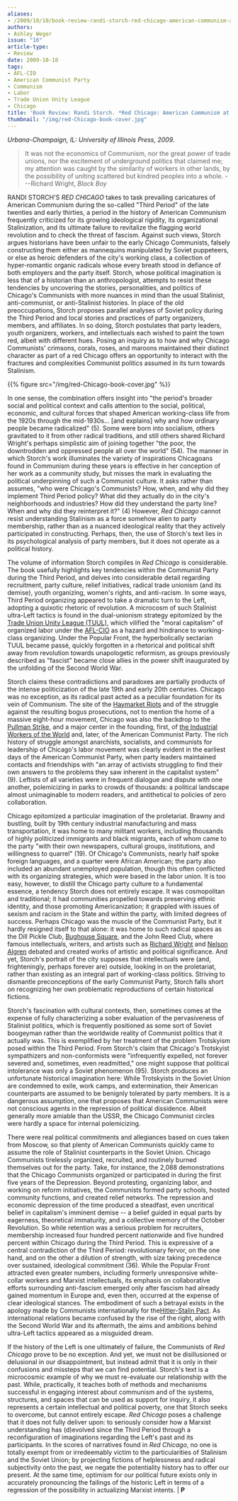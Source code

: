 ```yaml
---
aliases:
- /2009/10/10/book-review-randi-storch-red-chicago-american-communism-at-its-grassroots-1928-35
authors:
- Ashley Weger
issue: "16"
article-type:
- Review
date: 2009-10-10
tags:
- AFL-CIO
- American Communist Party
- Communism
- Labor
- Trade Union Unity League
- Chicago
title: 'Book Review: Randi Storch. *Red Chicago: American Communism at its Grassroots, 1928-35*.'
thumbnail: "/img/red-Chicago-book-cover.jpg"
---
```


_Urbana-Champaign, IL: University of Illinois Press, 2009._

> It was not the economics of Communism, nor the great power of trade unions, nor the excitement of underground politics that claimed me; my attention was caught by the similarity of workers in other lands, by the possibility of uniting scattered but kindred peoples into a whole.
---Richard Wright, *Black Boy*

RANDI STORCH'S *RED CHICAGO* takes to task prevailing caricatures of American Communism during the so-called "Third Period" of the late twenties and early thirties, a period in the history of American Communism frequently criticized for its growing ideological rigidity, its organizational Stalinization, and its ultimate failure to revitalize the flagging world revolution and to check the threat of fascism. Against such views, Storch argues historians have been unfair to the early Chicago Communists, falsely constructing them either as mannequins manipulated by Soviet puppeteers, or else as heroic defenders of the city's working class, a collection of hyper-romantic organic radicals whose every breath stood in defiance of both employers and the party itself. Storch, whose political imagination is less that of a historian than an anthropologist, attempts to resist these tendencies by uncovering the stories, personalities, and politics of Chicago's Communists with more nuances in mind than the usual Stalinist, anti-communist, or anti-Stalinist histories. In place of the old preoccupations, Storch proposes parallel analyses of Soviet policy during the Third Period and local stories and practices of party organizers, members, and affiliates. In so doing, Storch postulates that party leaders, youth organizers, workers, and intellectuals each wished to paint the town red, albeit with different hues. Posing an inquiry as to how and why Chicago Communists' crimsons, corals, roses, and maroons maintained their distinct character as part of a red Chicago offers an opportunity to interact with the fractures and complexities Communist politics assumed in its turn towards Stalinism.

{{% figure src="/img/red-Chicago-book-cover.jpg" %}}

In one sense, the combination offers insight into "the period's broader social and political context and calls attention to the social, political, economic, and cultural forces that shaped American working-class life from the 1920s through the mid-1930s... [and explains] why and how ordinary people became radicalized" (5). Some were born into socialism, others gravitated to it from other radical traditions, and still others shared Richard Wright's perhaps simplistic aim of joining together "the poor, the downtrodden and oppressed people all over the world" (54). The manner in which Storch's work illuminates the variety of inspirations Chicagoans found in Communism during these years is effective in her conception of her work as a community study, but misses the mark in evaluating the political underpinning of such a Communist culture. It asks rather than assumes, "who were Chicago's Communists? How, when, and why did they implement Third Period policy? What did they actually do in the city's neighborhoods and industries? How did they understand the party line? When and why did they reinterpret it?" (4) However, *Red Chicago* cannot resist understanding Stalinism as a force somehow alien to party membership, rather than as a nuanced ideological reality that they actively participated in constructing. Perhaps, then, the use of Storch's text lies in its psychological analysis of party members, but it does not operate as a political history.

The volume of information Storch compiles in *Red Chicago* is considerable. The book usefully highlights key tendencies within the Communist Party during the Third Period, and delves into considerable detail regarding recruitment, party culture, relief initiatives, radical trade unionism (and its demise), youth organizing, women's rights, and anti-racism. In some ways, Third Period organizing appeared to take a dramatic turn to the Left, adopting a quixotic rhetoric of revolution. A microcosm of such Stalinist ultra-Left tactics is found in the dual-unionism strategy epitomized by the [Trade Union Unity League (TUUL)](http://en.wikipedia.org/wiki/Trade_Union_Unity_League), which vilified the "moral capitalism" of organized labor under the [AFL-CIO](http://aflcio.org) as a hazard and hindrance to working-class organizing. Under the Popular Front, the hyperbolically sectarian TUUL became passé, quickly forgotten in a rhetorical and political shift away from revolution towards unapologetic reformism, as groups previously described as "fascist" became close allies in the power shift inaugurated by the unfolding of the Second World War.

Storch claims these contradictions and paradoxes are partially products of the intense politicization of the late 19th and early 20th centuries. Chicago was no exception, as its radical past acted as a peculiar foundation for its vein of Communism. The site of the [Haymarket Riots](http://en.wikipedia.org/wiki/Haymarket_riots) and of the struggle against the resulting bogus prosecutions, not to mention the home of a massive eight-hour movement, Chicago was also the backdrop to the [Pullman Strike,](http://en.wikipedia.org/wiki/Pullman_Strike) and a major center in the founding, first, of [the Industrial Workers of the World](http://www.iww.org/) and, later, of the American Communist Party. The rich history of struggle amongst anarchists, socialists, and communists for leadership of Chicago's labor movement was clearly evident in the earliest days of the American Communist Party, when party leaders maintained contacts and friendships with "an array of activists struggling to find their own answers to the problems they saw inherent in the capitalist system" (9). Leftists of all varieties were in frequent dialogue and dispute with one another, polemicizing in parks to crowds of thousands: a political landscape almost unimaginable to modern readers, and antithetical to policies of zero collaboration.

Chicago epitomized a particular imagination of the proletariat. Brawny and bustling, built by 19th century industrial manufacturing and mass transportation, it was home to many militant workers, including thousands of highly politicized immigrants and black migrants, each of whom came to the party "with their own newspapers, cultural groups, institutions, and willingness to quarrel" (19). Of Chicago's Communists, nearly half spoke foreign languages, and a quarter were African American; the party also included an abundant unemployed population, though this often conflicted with its organizing strategies, which were based in the labor union. It is too easy, however, to distill the Chicago party culture to a fundamental essence, a tendency Storch does not entirely escape. It was cosmopolitan and traditional; it had communities propelled towards preserving ethnic identity, and those promoting Americanization; it grappled with issues of sexism and racism in the State and within the party, with limited degrees of success. Perhaps Chicago was the muscle of the Communist Party, but it hardly resigned itself to that alone: it was home to such radical spaces as the Dill Pickle Club, [Bughouse Square](http://en.wikipedia.org/wiki/Washington_Square_Park_(Chicago)), and the John Reed Club, where famous intellectuals, writers, and artists such as [Richard Wright](http://en.wikipedia.org/wiki/Richard_Wright_(author)) and [Nelson Algren](http://en.wikipedia.org/wiki/Nelson_Algren) debated and created works of artistic and political significance. And yet, Storch's portrait of the city supposes that intellectuals were (and, frighteningly, perhaps forever are) outside, looking in on the proletariat, rather than existing as an integral part of working-class politics. Striving to dismantle preconceptions of the early Communist Party, Storch falls short on recognizing her own problematic reproductions of certain historical fictions.

Storch's fascination with cultural contexts, then, sometimes comes at the expense of fully characterizing a sober evaluation of the pervasiveness of Stalinist politics, which is frequently positioned as some sort of Soviet boogeyman rather than the worldwide reality of Communist politics that it actually was. This is exemplified by her treatment of the problem Trotskyism posed within the Third Period. From Storch's claim that Chicago's Trotskyist sympathizers and non-conformists were "infrequently expelled, not forever severed and, sometimes, even readmitted," one might suppose that political intolerance was only a Soviet phenomenon (95). Storch produces an unfortunate historical imagination here: While Trotskyists in the Soviet Union are condemned to exile, work camps, and extermination, their American counterparts are assumed to be benignly tolerated by party members. It is a dangerous assumption, one that proposes that American Communists were not conscious agents in the repression of political dissidence. Albeit generally more amiable than the USSR, the Chicago Communist circles were hardly a space for internal polemicizing.

There were real political commitments and allegiances based on cues taken from Moscow, so that plenty of American Communists quickly came to assume the role of Stalinist counterparts in the Soviet Union. Chicago Communists tirelessly organized, recruited, and routinely burned themselves out for the party. Take, for instance, the 2,088 demonstrations that the Chicago Communists organized or participated in during the first five years of the Depression. Beyond protesting, organizing labor, and working on reform initiatives, the Communists formed party schools, hosted community functions, and created relief networks. The repression and economic depression of the time produced a steadfast, even uncritical belief in capitalism's imminent demise -- a belief guided in equal parts by eagerness, theoretical immaturity, and a collective memory of the October Revolution. So while retention was a serious problem for recruiters, membership increased four hundred percent nationwide and five hundred percent within Chicago during the Third Period. This is expressive of a central contradiction of the Third Period: revolutionary fervor, on the one hand, and on the other a dilution of strength, with size taking precedence over sustained, ideological commitment (36). While the Popular Front attracted even greater numbers, including formerly unresponsive white-collar workers and Marxist intellectuals, its emphasis on collaborative efforts surrounding anti-fascism emerged only after fascism had already gained momentum in Europe and, even then, occurred at the expense of clear ideological stances. The embodiment of such a betrayal exists in the apology made by Communists internationally for the[Hitler-Stalin Pact](http://en.wikipedia.org/wiki/Hitler-Stalin_Pact). As international relations became confused by the rise of the right, along with the Second World War and its aftermath, the aims and ambitions behind ultra-Left tactics appeared as a misguided dream.

If the history of the Left is one ultimately of failure, the Communists of *Red Chicago* prove to be no exception. And yet, we must not be disillusioned or delusional in our disappointment, but instead admit that it is only in their confusions and missteps that we can find potential. Storch's text is a microcosmic example of why we must re-evaluate our relationship with the past. While, practically, it teaches both of methods and mechanisms successful in engaging interest about communism and of the systems, structures, and spaces that can be used as support for inquiry, it also represents a certain intellectual and political poverty, one that Storch seeks to overcome, but cannot entirely escape. *Red Chicago* poses a challenge that it does not fully deliver upon: to seriously consider how a Marxist understanding has (d)evolved since the Third Period through a reconfiguration of imaginations regarding the Left's past and its participants. In the scores of narratives found in *Red Chicago*, no one is totally exempt from or irredeemably victim to the particularities of Stalinism and the Soviet Union; by projecting fictions of helplessness and radical subjectivity onto the past, we negate the potentiality history has to offer our present. At the same time, optimism for our political future exists only in accurately pronouncing the failings of the historic Left in terms of a regression of the possibility in actualizing Marxist intents. | **P**
